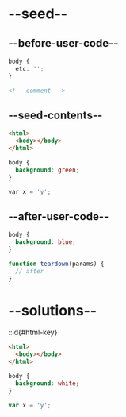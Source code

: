 # --seed--

## --before-user-code--

```css
body {
  etc: '';
}
```

```html
<!-- comment -->
```

## --seed-contents--

```html
<html>
  <body></body>
</html>
```

```css
body {
  background: green;
}
```

```c
var x = 'y';
```

## --after-user-code--

```css
body {
  background: blue;
}
```

```js
function teardown(params) {
  // after
}
```

# --solutions--

::id{#html-key}

```html
<html>
  <body></body>
</html>
```

```css
body {
  background: white;
}
```

```js
var x = 'y';
```

